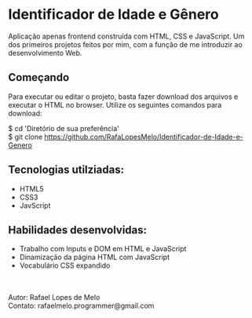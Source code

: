 # Identificador de Idade e Gênero

Aplicação apenas frontend construída com HTML, CSS e JavaScript. Um dos primeiros projetos feitos por mim, com a função de me introduzir ao desenvolvimento Web.

## Começando

Para executar ou editar o projeto, basta fazer download dos arquivos e executar o HTML no browser. Utilize os seguintes comandos para download:

   $ cd 'Diretório de sua preferência' <br>
   $ git clone https://github.com/RafaLopesMelo/Identificador-de-Idade-e-Genero

## Tecnologias utilziadas: 
- HTML5
- CSS3
- JavScript

## Habilidades desenvolvidas:
- Trabalho com Inputs e DOM em HTML e JavaScript
- Dinamização da página HTML com JavaScript
- Vocabulário CSS expandido

<br>
<br>
Autor: Rafael Lopes de Melo <br>
Contato: rafaelmelo.programmer@gmail.com
